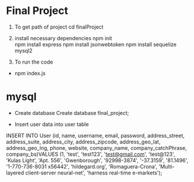 # Final Project

1. To get path of project 
cd finalProject

2. install necessary dependencies 
npm init     
npm install express
npm install jsonwebtoken
npm install sequelize mysql2

3. To run the code 
- npm index.js

# mysql 
- Create database 
Create database final_project;

- Insert user data into user table

 INSERT INTO User (id, name, username, email, password, address_street, address_suite, address_city, address_zipcode, address_geo_lat, address_geo_lng, phone, website, company_name, company_catchPhrase, company_bs)VALUES (1, 'test',  'test123',  'test@gmail.com',  'test@123', 'Kulas Light',  'Apt. 556',  'Gwenborough',  '92998-3874',  '-37.3159',  '81.1496',  '1-770-736-8031 x56442',  'hildegard.org',  'Romaguera-Crona',  'Multi-layered client-server neural-net',  'harness real-time e-markets');